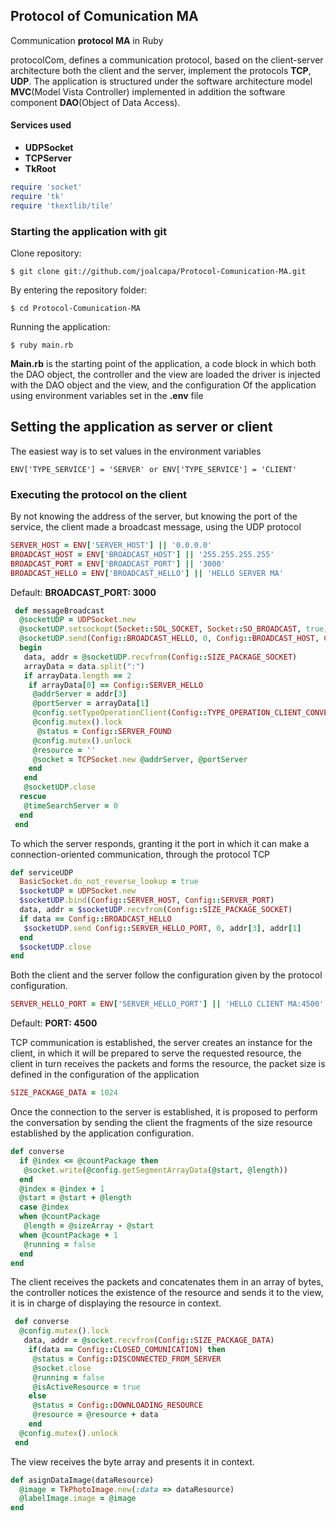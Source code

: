 ## Protocol of Comunication MA
Communication **protocol MA** in Ruby

protocolCom, defines a communication protocol, based on the client-server architecture
both the client and the server, implement the protocols **TCP**, **UDP**.
The application is structured under the software architecture model **MVC**(Model Vista Controller)
implemented in addition the software component **DAO**(Object of Data Access).

#### Services used
* **UDPSocket**
* **TCPServer**
* **TkRoot**

``` ruby
require 'socket'
require 'tk'
require 'tkextlib/tile'
```

### Starting the application with git

Clone repository:

`
$ git clone git://github.com/joalcapa/Protocol-Comunication-MA.git
`

By entering the repository folder:

`
$ cd Protocol-Comunication-MA
`

Running the application:

`
$ ruby main.rb
`

**Main.rb** is the starting point of the application, a code block in which both the DAO object, the controller and the view are loaded
the driver is injected with the DAO object and the view, and the configuration Of the application using environment variables
set in the **.env** file

## Setting the application as server or client
The easiest way is to set values in the environment variables

`
ENV['TYPE_SERVICE'] = 'SERVER' or
ENV['TYPE_SERVICE'] = 'CLIENT'
`

### Executing the protocol on the client
By not knowing the address of the server, but knowing the port of the service, the client made a broadcast message, using the UDP protocol

``` ruby
SERVER_HOST = ENV['SERVER_HOST'] || '0.0.0.0'
BROADCAST_HOST = ENV['BROADCAST_HOST'] || '255.255.255.255'
BROADCAST_PORT = ENV['BROADCAST_PORT'] || '3000'
BROADCAST_HELLO = ENV['BROADCAST_HELLO'] || 'HELLO SERVER MA'
```

Default: **BROADCAST_PORT: 3000**

``` ruby
 def messageBroadcast
  @socketUDP = UDPSocket.new
  @socketUDP.setsockopt(Socket::SOL_SOCKET, Socket::SO_BROADCAST, true)
  @socketUDP.send(Config::BROADCAST_HELLO, 0, Config::BROADCAST_HOST, Config::BROADCAST_PORT)
  begin
   data, addr = @socketUDP.recvfrom(Config::SIZE_PACKAGE_SOCKET)
   arrayData = data.split(":")
   if arrayData.length == 2
    if arrayData[0] == Config::SERVER_HELLO
     @addrServer = addr[3]
     @portServer = arrayData[1]
     @config.setTypeOperationClient(Config::TYPE_OPERATION_CLIENT_CONVERSATION)
     @config.mutex().lock
      @status = Config::SERVER_FOUND
     @config.mutex().unlock
     @resource = ''
     @socket = TCPSocket.new @addrServer, @portServer
    end
   end
   @socketUDP.close
  rescue
   @timeSearchServer = 0
  end 
 end
```

To which the server responds, granting it the port in which it can make a connection-oriented communication, through the protocol TCP

``` ruby
def serviceUDP
  BasicSocket.do_not_reverse_lookup = true
  $socketUDP = UDPSocket.new
  $socketUDP.bind(Config::SERVER_HOST, Config::SERVER_PORT)
  data, addr = $socketUDP.recvfrom(Config::SIZE_PACKAGE_SOCKET)
  if data == Config::BROADCAST_HELLO
   $socketUDP.send Config::SERVER_HELLO_PORT, 0, addr[3], addr[1]
  end
  $socketUDP.close
end
```

Both the client and the server follow the configuration given by the protocol configuration.

``` ruby
SERVER_HELLO_PORT = ENV['SERVER_HELLO_PORT'] || 'HELLO CLIENT MA:4500'
```

Default: **PORT: 4500**

TCP communication is established, the server creates an instance for the client, in which it will be prepared to serve the requested resource, the client in turn receives the packets and forms the resource, the packet size is defined in the configuration of the application
``` ruby
SIZE_PACKAGE_DATA = 1024
```

Once the connection to the server is established, it is proposed to perform the conversation by sending the client the fragments of the size resource established by the application configuration.

``` ruby
def converse
  if @index <= @countPackage then
   @socket.write(@config.getSegmentArrayData(@start, @length))
  end
  @index = @index + 1
  @start = @start + @length
  case @index
  when @countPackage
   @length = @sizeArray - @start
  when @countPackage + 1
   @running = false
  end
end
```

The client receives the packets and concatenates them in an array of bytes, the controller notices the existence of the resource and sends it to the view, it is in charge of displaying the resource in context.

``` ruby
 def converse
  @config.mutex().lock
   data, addr = @socket.recvfrom(Config::SIZE_PACKAGE_DATA)
    if(data == Config::CLOSED_COMUNICATION) then
     @status = Config::DISCONNECTED_FROM_SERVER
     @socket.close
     @running = false
     @isActiveResource = true
    else
     @status = Config::DOWNLOADING_RESOURCE
     @resource = @resource + data
    end
  @config.mutex().unlock
 end
```

The view receives the byte array and presents it in context.

``` ruby
def asignDataImage(dataResource)
  @image = TkPhotoImage.new(:data => dataResource)
  @labelImage.image = @image
end
```
